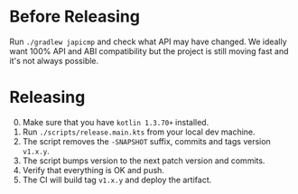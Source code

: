 # Before Releasing


Run `./gradlew japicmp` and check what API may have changed. We ideally want 100% API and ABI compatibility but the project is still moving fast and it's not always possible.

# Releasing

0. Make sure that you have `kotlin 1.3.70+` installed.
1. Run `./scripts/release.main.kts` from your local dev machine.
2. The script removes the `-SNAPSHOT` suffix, commits and tags version `v1.x.y`.
3. The script bumps version to the next patch version and commits.
4. Verify that everything is OK and push.
5. The CI will build tag `v1.x.y` and deploy the artifact.

